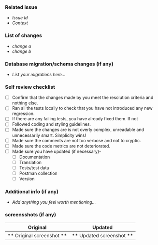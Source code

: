 ### Related issue
  - *Issue Id*
  - *Context*
  
### List of changes
  - *change a*
  - *change b*

### Database migration/schema changes (if any)
- *List your migrations here...*

### Self review checklist
  - [ ] Confirm that the changes made by you meet the resolution criteria and nothing else.
  - [ ] Ran all the tests locally to check that you have not introduced any new regression.
  - [ ] If there are any failing tests, you have already fixed them. If not 
  - [ ] Followed coding and styling guidelines.
  - [ ] Made sure the changes are is not overly complex, unreadable and unnecessarily smart. Simplicity wins!
  - [ ] Made sure the comments are not too verbose and not to cryptic.
  - [ ] Made sure the code metrics are not deteriorated.
  - [ ] Made sure you have updated (if necessary)-
    - [ ] Documentation
    - [ ] Translation
    - [ ] Tests/test data
    - [ ] Postman collection
    - [ ] Version
       
### Additional info (if any)
- *Add anything you feel worth mentioning...*

### screensshots (if any)

Original | Updated
:------------------------:|-------------------------------|
** Original screenshot ** | ** Updated screenshot **|
